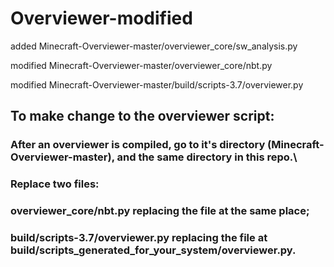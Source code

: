 # Overviewer-modified
added Minecraft-Overviewer-master/overviewer_core/sw_analysis.py

modified Minecraft-Overviewer-master/overviewer_core/nbt.py

modified Minecraft-Overviewer-master/build/scripts-3.7/overviewer.py


## To make change to the overviewer script:
### After an overviewer is compiled, go to it's directory (Minecraft-Overviewer-master), and the same directory in this repo.\
### Replace two files: 
###     overviewer_core/nbt.py replacing the file at the same place; 
###     build/scripts-3.7/overviewer.py replacing the file at build/scripts_generated_for_your_system/overviewer.py.
